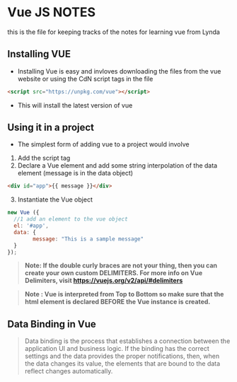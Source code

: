 # Vue JS NOTES 
this is the file for keeping tracks of the notes for learning vue from Lynda

## Installing VUE
- Installing Vue is easy and invloves downloading the files from the vue website or using the CdN script tags in the file
```html
<script src="https://unpkg.com/vue"></script>
```
- This will install the latest version of vue

## Using it in a project
- The simplest form of adding vue to a project would involve
1. Add the script tag
2. Declare a Vue element and add some string interpolation of the data element (message is in the data object)
```html
<div id="app">{{ message }}</div>
```
3. Instantiate the Vue object
```js
new Vue ({
  //1 add an element to the vue object
  el: '#app',
  data: {
        message: "This is a sample message"
  }
});
```
>**Note: If the double curly braces are not your thing, then you can create your own custom DELIMITERS.  For more info on Vue Delimiters, visit  https://vuejs.org/v2/api/#delimiters**

>**Note : Vue is interpreted from Top to Bottom so make sure that the html element is declared BEFORE the Vue instance is created.**

## Data Binding in Vue
> Data binding is the process that establishes a connection between the application UI and business logic. If the binding has the correct settings and the data provides the proper notifications, then, when the data changes its value, the elements that are bound to the data reflect changes automatically.


